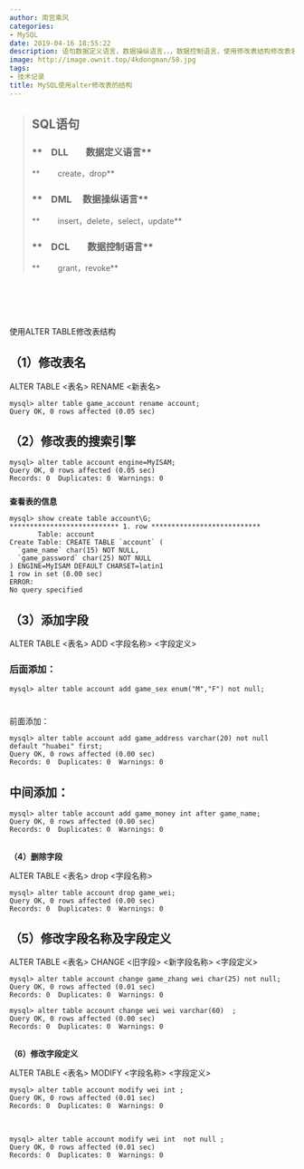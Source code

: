 ```yaml
---
author: 南宫乘风
categories:
- MySQL
date: 2019-04-16 18:55:22
description: 语句数据定义语言，数据操纵语言，，，数据控制语言，使用修改表结构修改表名表名新表名修改表的搜索引擎查看表的信息添加字段表名字段名称字段定义后面添加：前面添加：中间添加：删除字段表名字段名称修改字段名称。。。。。。。
image: http://image.ownit.top/4kdongman/58.jpg
tags:
- 技术记录
title: MySQL使用alter修改表的结构
---
```


<!--more-->

> ## **SQL语句**
> 
> ### **    DLL        数据定义语言**
> 
> **        create，drop**
> 
> ### **    DML     数据操纵语言**
> 
> **        insert，delete，select，update**
> 
> ### **    DCL        数据控制语言**
> 
> **        grant，revoke**

#           
使用ALTER TABLE修改表结构

## **（1）修改表名**

ALTER TABLE \<表名> RENAME \<新表名>

```
mysql> alter table game_account rename account;
Query OK, 0 rows affected (0.05 sec)
```

## **（2）修改表的搜索引擎**

```
mysql> alter table account engine=MyISAM;
Query OK, 0 rows affected (0.05 sec)
Records: 0  Duplicates: 0  Warnings: 0
```

###   
**查看表的信息**

```
mysql> show create table account\G;
*************************** 1. row ***************************
       Table: account
Create Table: CREATE TABLE `account` (
  `game_name` char(15) NOT NULL,
  `game_password` char(25) NOT NULL
) ENGINE=MyISAM DEFAULT CHARSET=latin1
1 row in set (0.00 sec)
ERROR: 
No query specified
```

## **（3）添加字段**

ALTER TABLE \<表名> ADD \<字段名称> \<字段定义>

### 后面添加：

```
mysql> alter table account add game_sex enum("M","F") not null;
```

###   
      
前面添加：

```
mysql> alter table account add game_address varchar(20) not null default "huabei" first;
Query OK, 0 rows affected (0.00 sec)
Records: 0  Duplicates: 0  Warnings: 0
```

## 中间添加：

```
mysql> alter table account add game_money int after game_name;
Query OK, 0 rows affected (0.00 sec)
Records: 0  Duplicates: 0  Warnings: 0
```

##   
**（4）删除字段**

ALTER TABLE \<表名> drop \<字段名称>

```
mysql> alter table account drop game_wei;
Query OK, 0 rows affected (0.00 sec)
Records: 0  Duplicates: 0  Warnings: 0
```

## **（5）修改字段名称及字段定义**

ALTER TABLE \<表名> CHANGE \<旧字段> \<新字段名称> \<字段定义>

```
mysql> alter table account change game_zhang wei char(25) not null;
Query OK, 0 rows affected (0.01 sec)
Records: 0  Duplicates: 0  Warnings: 0
```

```
mysql> alter table account change wei wei varchar(60)  ;
Query OK, 0 rows affected (0.00 sec)
Records: 0  Duplicates: 0  Warnings: 0
```

##   
**（6）修改字段定义**

ALTER TABLE \<表名> MODIFY \<字段名称> \<字段定义>

```
mysql> alter table account modify wei int ;
Query OK, 0 rows affected (0.01 sec)
Records: 0  Duplicates: 0  Warnings: 0
```

 

```
mysql> alter table account modify wei int  not null ;
Query OK, 0 rows affected (0.01 sec)
Records: 0  Duplicates: 0  Warnings: 0
```